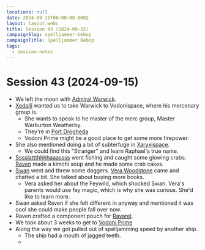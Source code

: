 ```yaml
---
locations: null
date: 2024-09-15T00:00:00.000Z
layout: layout.webc
title: Session 43 (2024-09-15)
campaignSlug: spelljammer-bebop
campaignTitle: Spelljammer Bebop
tags:
  - session-notes
---
```

# Session 43 (2024-09-15)

- We left the moon with [Admiral Warwick](npcs/admiral-warwick.md).
- [Xedalli](npcs/princess-xedalli.md) wanted us to take Warwick to Vodonispace, where his mercenary group is.
	- She wants to speak to he master of the merc group, Master Warburton Weatherby.
	- They're in [Port Drogheda](locations/port-drogheda.md)
	- Vodoni Prime might be a good place to get some more firepower.
- She also mentioned doing a bit of subterfuge in [Xaryxispace](locations/xaryxispace.md).
	- We could find this "Stranger" and learn Raphael's true name.
- [Sssslattthhhhaaassss](pcs/sssslattthhhhaaassss.md) went fishing and caught some glowing crabs. [Raven](pcs/raven.md) made a kimchi soup and he made some crab cakes.
- [Swan](pcs/swan.md) went and threw some daggers. [Vera Woodstone](npcs/vera-woodstone.md) came and chatted a bit. She talked about buying more books.
	- Vera asked her about the Feywild, which shocked Swan. Vera's parents would use fey magic, which is why she was curious. She'd like to learn more.
- Swan asked Raven if she felt different in anyway and mentioned it was cool she could make people fall over now.
- Raven crafted a component pouch for [Ravarel](pcs/ravarel-deshent.md).
- We took about 3 weeks to get to [Vodoni Prime](locations/vodoni-prime.md)
- Along the way we got pulled out of spelljamming speed by another ship.
	- The ship had a mouth of jagged teeth.
	- 
